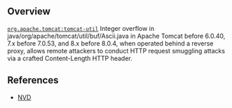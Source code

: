 ## Overview
[`org.apache.tomcat:tomcat-util`](http://search.maven.org/#search%7Cga%7C1%7Ca%3A%22tomcat-util%22)
Integer overflow in java/org/apache/tomcat/util/buf/Ascii.java in Apache Tomcat before 6.0.40, 7.x before 7.0.53, and 8.x before 8.0.4, when operated behind a reverse proxy, allows remote attackers to conduct HTTP request smuggling attacks via a crafted Content-Length HTTP header.

## References
- [NVD](https://web.nvd.nist.gov/view/vuln/detail?vulnId=CVE-2014-0099)